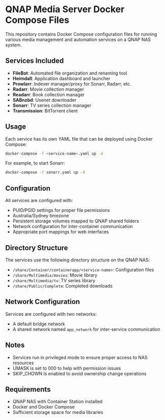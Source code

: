 # QNAP Media Server Docker Compose Files

This repository contains Docker Compose configuration files for running various media management and automation services on a QNAP NAS system.

## Services Included

- **FileBot**: Automated file organization and renaming tool
- **Heimdall**: Application dashboard and launcher
- **Prowlarr**: Indexer manager/proxy for Sonarr, Radarr, etc.
- **Radarr**: Movie collection manager
- **Readarr**: Book collection manager
- **SABnzbd**: Usenet downloader
- **Sonarr**: TV series collection manager
- **Transmission**: BitTorrent client

## Usage

Each service has its own YAML file that can be deployed using Docker Compose:

```bash
docker-compose -f <service-name>.yaml up -d
```

For example, to start Sonarr:

```bash
docker-compose -f sonarr.yaml up -d
```

## Configuration

All services are configured with:
- PUID/PGID settings for proper file permissions
- Australia/Sydney timezone
- Persistent storage volumes mapped to QNAP shared folders
- Network configuration for inter-container communication
- Appropriate port mappings for web interfaces

## Directory Structure

The services use the following directory structure on the QNAP NAS:

- `/share/Container/containerapp/<service-name>`: Configuration files
- `/share/Multimedia/movies`: Movie library
- `/share/Multimedia/tv`: TV series library
- `/share/Public/Complete`: Completed downloads

## Network Configuration

Services are configured with two networks:
- A default bridge network
- A shared network named `app_network` for inter-service communication

## Notes

- Services run in privileged mode to ensure proper access to NAS resources
- UMASK is set to 000 to help with permission issues
- SKIP_CHOWN is enabled to avoid ownership change operations

## Requirements

- QNAP NAS with Container Station installed
- Docker and Docker Compose
- Sufficient storage space for media libraries